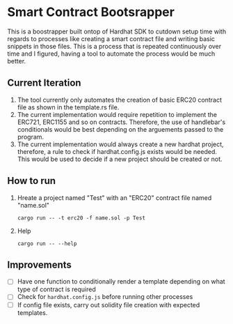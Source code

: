 # Smart Contract Bootsrapper

This is a boostrapper built ontop of Hardhat SDK to cutdown setup time with regards to processes like creating a smart contract file and writing basic snippets in those files. This is a process that is repeated continuously over time and I figured, having a tool to automate the process would be much better.

## Current Iteration

1. The tool currently only automates the creation of basic ERC20 contract file as shown in the template.rs file.
2. The current implementation would require repetition to implement the ERC721, ERC1155 and so on contracts. Therefore, the use of handlebar's conditionals would be best depending on the arguements passed to the program.
3. The current implementation would always create a new hardhat project, therefore, a rule to check if hardhat.config.js exists would be needed. This would be used to decide if a new project should be created or not.

## How to run

1. Hreate a project named "Test" with an "ERC20" contract file named "name.sol"

   `cargo run -- -t erc20 -f name.sol -p Test`

2. Help

   `cargo run -- --help`

## Improvements

- [ ] Have one function to conditionally render a template depending on what type of contract is required
- [ ] Check for `hardhat.config.js` before running other processes
- [ ] If config file exists, carry out solidity file creation with expected templates.
